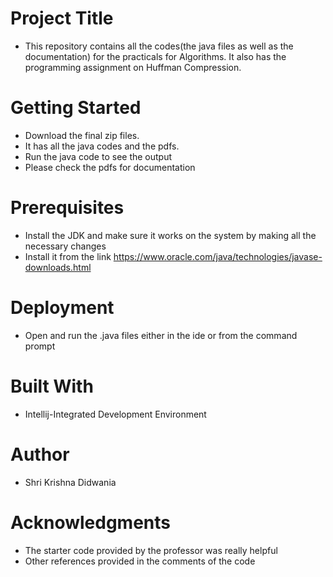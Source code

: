 # Project Title
* This repository contains all the codes(the java files as well as the documentation) for the practicals for Algorithms. It also has the programming assignment on Huffman Compression. 

# Getting Started
* Download the final zip files.
* It has all the java codes and the pdfs.
* Run the java code to see the output
* Please check the pdfs for documentation

# Prerequisites
* Install the JDK  and make sure it works on the system by making all the necessary changes
* Install it from the link https://www.oracle.com/java/technologies/javase-downloads.html


# Deployment
* Open and run the .java files either in the ide or from the command prompt

# Built With
* Intellij-Integrated Development Environment

# Author
* Shri Krishna Didwania

# Acknowledgments
* The starter code provided by the professor was really helpful
* Other references provided in the comments of the code
